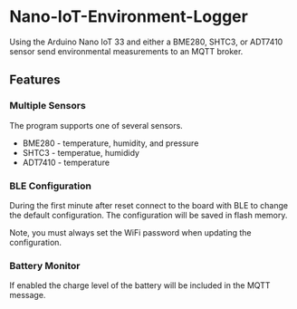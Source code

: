# Nano-IoT-Environment-Logger

Using the Arduino Nano IoT 33 and either a BME280, SHTC3, or ADT7410 sensor send environmental
measurements to an MQTT broker.

## Features

### Multiple Sensors

The program supports one of several sensors.
- BME280 - temperature, humidity, and pressure
- SHTC3 - temperatue, humididy
- ADT7410 - temperature

### BLE Configuration
During the first minute after reset connect to the board with BLE to change the default configuration.
The configuration will be saved in flash memory.

Note, you must always set the WiFi password when updating the configuration.

### Battery Monitor

If enabled the charge level of the battery will be included in the MQTT message.
